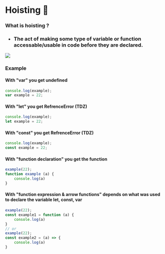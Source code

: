 <h1>Hoisting 🧐</h1>
<h3>What is hoisting ?<h3>
<ul>
    <li>The act of making some type of variable or function accessable/usable in code before they are declared.</li>
</ul>
<img src="https://www.tutorialsteacher.com/Content/images/js/hoisting.png">
<h3>Example</h3>

<h4>With "var" you get undefined</h4>

```js
console.log(example);
var example = 22;
```
<h4>With "let" you get RefrenceError (TDZ)</h4>

```js
console.log(example);
let example = 22;
```

<h4>With "const" you get RefrenceError (TDZ)</h4>

```js
console.log(example);
const example = 22;
```

<h4>With "function declaration" you get the function</h4>

```js
example(22);
function example (a) {
    console.log(a)
}
```

<h4>With "function expression & arrow functions" depends on what was used to declare the variable let, const, var</h4>

```js
example(22);
const example1 = function (a) {
    console.log(a)
}
// or
example(22);
const example2 = (a) => {
    console.log(a)
}
```